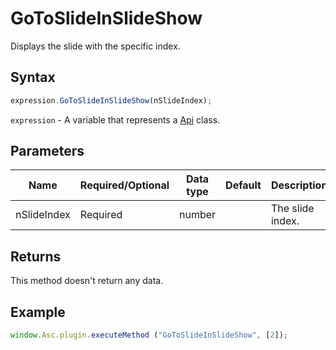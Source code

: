 # GoToSlideInSlideShow

Displays the slide with the specific index.

## Syntax

```javascript
expression.GoToSlideInSlideShow(nSlideIndex);
```

`expression` - A variable that represents a [Api](Methods.md) class.

## Parameters

| **Name** | **Required/Optional** | **Data type** | **Default** | **Description** |
| ------------- | ------------- | ------------- | ------------- | ------------- |
| nSlideIndex | Required | number |  | The slide index. |

## Returns

This method doesn't return any data.

## Example

```javascript
window.Asc.plugin.executeMethod ("GoToSlideInSlideShow", [2]);
```
